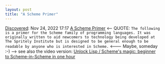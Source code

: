```yaml
---
layout: post
title: "A Scheme Primer"
---
```

[Discovered](http://rolandtanglao.com/2020/07/29/p1-blogthis-checkvist-list-links-to-blog/): Nov 24, 2022 17:17 [A Scheme Primer](https://spritely.institute/static/papers/scheme-primer.html) <-- QUOTE: ` The following is a primer for the Scheme family of programming languages. It was originally written to aid newcomers to technology being developed at The Spritely Institute but is designed to be general enough to be readable by anyone who is interested in Scheme. ` <--- Maybe, someday :-) --> see also the video version: [Unlock Lisp / Scheme's magic: beginner to Scheme-in-Scheme in one hour](https://www.youtube.com/watch?v=DDROSL-gGOo)
